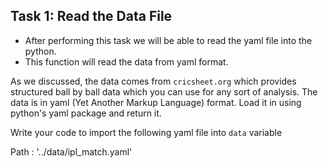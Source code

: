 ## Task 1: Read the Data File

* After performing this task we will be able to read the yaml file into the python.
* This function will read the data from yaml format.

As we discussed, the data comes from `cricsheet.org` which provides structured ball by ball data which you can use for any sort of analysis. The data is in yaml (Yet Another Markup Language) format. Load it in using python's yaml package and return it.

Write your code to import the following yaml file into `data` variable

 Path : '../data/ipl_match.yaml'
